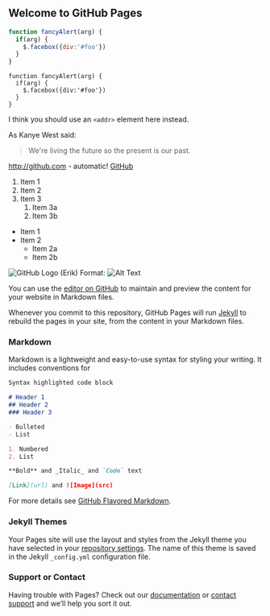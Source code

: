 ## Welcome to GitHub Pages


```javascript
function fancyAlert(arg) {
  if(arg) {
    $.facebox({div:'#foo'})
  }
}
```

    function fancyAlert(arg) {
      if(arg) {
        $.facebox({div:'#foo'})
      }
    }



I think you should use an
`<addr>` element here instead.

As Kanye West said:

> We're living the future so
> the present is our past.


http://github.com - automatic!
[GitHub](http://github.com)



1. Item 1
1. Item 2
1. Item 3
   1. Item 3a
   1. Item 3b

* Item 1
* Item 2
   * Item 2a
   * Item 2b
   
   
   
![GitHub Logo (Erik)](http://www.filmcow.com/filmcowaflack.png)
Format: ![Alt Text](url)

You can use the [editor on GitHub](https://github.com/erikw343/erikw343.github.io/edit/master/index.md) to maintain and preview the content for your website in Markdown files.

Whenever you commit to this repository, GitHub Pages will run [Jekyll](https://jekyllrb.com/) to rebuild the pages in your site, from the content in your Markdown files.

### Markdown

Markdown is a lightweight and easy-to-use syntax for styling your writing. It includes conventions for

```markdown
Syntax highlighted code block

# Header 1
## Header 2
### Header 3

- Bulleted
- List

1. Numbered
2. List

**Bold** and _Italic_ and `Code` text

[Link](url) and ![Image](src)
```

For more details see [GitHub Flavored Markdown](https://guides.github.com/features/mastering-markdown/).

### Jekyll Themes

Your Pages site will use the layout and styles from the Jekyll theme you have selected in your [repository settings](https://github.com/erikw343/erikw343.github.io/settings). The name of this theme is saved in the Jekyll `_config.yml` configuration file.

### Support or Contact

Having trouble with Pages? Check out our [documentation](https://docs.github.com/categories/github-pages-basics/) or [contact support](https://github.com/contact) and we’ll help you sort it out.
